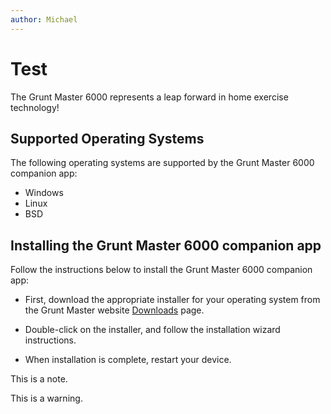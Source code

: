 ```yaml
---
author: Michael
---
```


# Test

The Grunt Master 6000 represents a leap forward in home exercise technology!

## Supported Operating Systems

The following operating systems are supported by the Grunt Master 6000 companion app:

-   Windows
-   Linux
-   BSD



## Installing the Grunt Master 6000 companion app

Follow the instructions below to install the Grunt Master 6000 companion app:

-   First, download the appropriate installer for your operating system from the Grunt Master website [Downloads](https://gruntmaster.com/downloads) page.

-   Double-click on the installer, and follow the installation wizard instructions.

-   When installation is complete, restart your device.


This is a note.

This is a warning.

